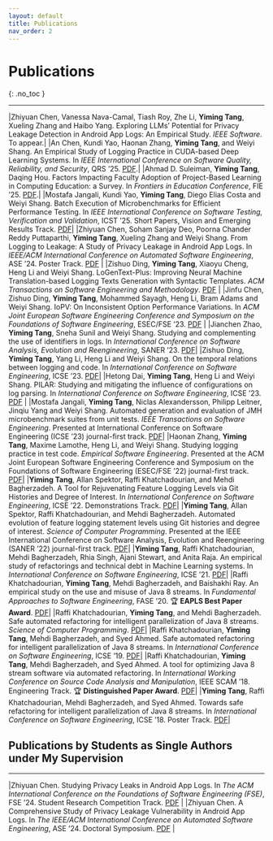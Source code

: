 ```yaml
---
layout: default
title: Publications
nav_order: 2
---
```


# Publications
{: .no_toc }

----

|Zhiyuan Chen, Vanessa Nava-Camal, Tiash Roy, Zhe Li, **Yiming Tang**, Xueling Zhang and Haibo Yang. Exploring LLMs’ Potential for Privacy Leakage Detection in Android App Logs: An Empirical Study. *IEEE Software*. To appear.|
|An Chen, Kundi Yao, Haonan Zhang, **Yiming Tang**, and Weiyi Shang. An Empirical Study of Logging Practice in CUDA-based Deep Learning Systems. In *IEEE International Conference on Software Quality, Reliability, and Security*, QRS ’25. [PDF](https://ece.uwaterloo.ca/~wshang/pubs/QRS2025_AnChen.pdf).|
|Ahmad D. Suleiman, **Yiming Tang**, Daqing Hou. Factors Impacting Faculty Adoption of Project-Based Learning in Computing Education: a Survey. In *Frontiers in Education Conference*, FIE ’25. [PDF](https://arxiv.org/pdf/2507.18039).|
|Mostafa Jangali, Kundi Yao, **Yiming Tang**, Diego Elias Costa and Weiyi Shang. Batch Execution of Microbenchmarks for Efficient Performance Testing. In *IEEE International Conference on Software Testing, Verification and Validation*, ICST ’25. Short Papers, Vision and Emerging Results Track. [PDF](https://ece.uwaterloo.ca/~wshang/pubs/MOSTAFA_ICST_2025.pdf)|
|Zhiyuan Chen,  Soham Sanjay Deo, Poorna Chander Reddy Puttaparthi, **Yiming Tang**,  Xueling Zhang and Weiyi Shang. From Logging to Leakage: A Study of Privacy Leakage in Android App Logs. In *IEEE/ACM International Conference on Automated Software Engineering*, ASE ’24. Poster Track. [PDF](https://dl.acm.org/doi/10.1145/3691620.3695340) |
|Zishuo Ding, **Yiming Tang**, Xiaoyu Cheng, Heng Li and Weiyi Shang. LoGenText-Plus: Improving Neural Machine Translation-based Logging Texts Generation with Syntactic Templates. *ACM Transactions on Software Engineering and Methodology*. [PDF](https://ece.uwaterloo.ca/~wshang/pubs/Ding_TOSEM.pdf) |
|Jinfu Chen, Zishuo Ding, **Yiming Tang**, Mohammed Sayagh, Heng Li, Bram Adams and Weiyi Shang. IoPV: On Inconsistent Option Performance Variations. In *ACM Joint European Software Engineering Conference and Symposium on the Foundations of Software Engineering*, ESEC/FSE ’23. [PDF](https://ece.uwaterloo.ca/~wshang/pubs/FSE_2023_JINFU.pdf) |
|Jianchen Zhao, **Yiming Tang**, Sneha Sunil and Weiyi Shang. Studying and complementing the use of identifiers in logs. In *International Conference on Software Analysis, Evolution and Reengineering*, SANER ’23. [PDF](https://users.encs.concordia.ca/~shang/pubs/SANER2023_Jianchen.pdf)| 
|Zishuo Ding, **Yiming Tang**, Yang Li, Heng Li and Weiyi Shang. On the temporal relations between logging and code. In *International Conference on Software Engineering*, ICSE ’23. [PDF](https://users.encs.concordia.ca/~shang/pubs/ICSE2023_ZISHUO.pdf)| 
|Hetong Dai, **Yiming Tang**, Heng Li and Weiyi Shang. PILAR: Studying and mitigating the influence of configurations on log parsing. In *International Conference on Software Engineering*, ICSE ’23. [PDF](https://users.encs.concordia.ca/~shang/pubs/ICSE2023_HETONG.pdf) | 
|Mostafa Jangali, **Yiming Tang**, Niclas Alexandersson, Philipp Leitner, Jinqiu Yang and Weiyi Shang. Automated generation and evaluation of JMH microbenchmark suites from unit tests. *IEEE Transactions on Software Engineering*. Presented at International Conference on Software Engineering (ICSE ’23) journal-first track. [PDF](https://users.encs.concordia.ca/~shang/pubs/MOSTAFA_TSE_2022.pdf)|
|Haonan Zhang, **Yiming Tang**, Maxime Lamothe, Heng Li, and Weiyi Shang. Studying logging practice in test code. *Empirical Software Engineering*. Presented at the ACM Joint European Software Engineering Conference and Symposium on the Foundations of Software Engineering (ESEC/FSE ’22) journal-first track. [PDF](https://users.encs.concordia.ca/~shang/pubs/EMSE_Haonan_2022.pdf)|
|**Yiming Tang**, Allan Spektor, Raffi Khatchadourian, and Mehdi Bagherzadeh. A Tool for Rejuvenating Feature Logging Levels via Git Histories and Degree of Interest. In *International Conference on Software Engineering*, ICSE ’22. Demonstrations Track. [PDF](https://academicworks.cuny.edu/cgi/viewcontent.cgi?article=1747&context=hc_pubs)|
|**Yiming Tang**, Allan Spektor, Raffi Khatchadourian, and Mehdi Bagherzadeh. Automated evolution of feature logging statement levels using Git histories and degree of interest. *Science of Computer Programming*. Presented at the IEEE International Conference on Software Analysis, Evolution and Reengineering (SANER ’22) journal-first track. [PDF](https://arxiv.org/pdf/2104.07736.pdf)|
|**Yiming Tang**, Raffi Khatchadourian, Mehdi Bagherzadeh, Rhia Singh, Ajani Stewart, and Anita Raja. An empirical study of refactorings and technical debt in Machine Learning systems. In *International Conference on Software Engineering*, ICSE ’21. [PDF](https://academicworks.cuny.edu/cgi/viewcontent.cgi?article=1723&context=hc_pubs)|
|Raffi Khatchadourian, **Yiming Tang**, Mehdi Bagherzadeh, and Baishakhi Ray. An empirical study on the use and misuse of Java 8 streams. In *Fundamental Approaches to Software Engineering*, FASE ’20. 🏆 **EAPLS Best Paper Award**. [PDF](https://academicworks.cuny.edu/cgi/viewcontent.cgi?article=1656&context=hc_pubs)|
|Raffi Khatchadourian, **Yiming Tang**, and Mehdi Bagherzadeh. Safe automated refactoring for intelligent parallelization of Java 8 streams. *Science of Computer Programming*. [PDF](https://academicworks.cuny.edu/cgi/viewcontent.cgi?article=1669&context=hc_pubs)|
|Raffi Khatchadourian, **Yiming Tang**, Mehdi Bagherzadeh, and Syed Ahmed. Safe automated refactoring for intelligent parallelization of Java 8 streams. In *International Conference on Software Engineering*, ICSE ’19. [PDF](https://academicworks.cuny.edu/cgi/viewcontent.cgi?article=1521&context=hc_pubs)|
|Raffi Khatchadourian, **Yiming Tang**, Mehdi Bagherzadeh, and Syed Ahmed. A tool for optimizing Java 8 stream software via automated refactoring. In *International Working Conference on Source Code Analysis and Manipulation*, IEEE SCAM ’18. Engineering Track. 🏆 **Distinguished Paper Award**. [PDF](https://academicworks.cuny.edu/cgi/viewcontent.cgi?article=1475&context=hc_pubs)|
|**Yiming Tang**, Raffi Khatchadourian, Mehdi Bagherzadeh, and Syed Ahmed. Towards safe refactoring for intelligent parallelization of Java 8 streams. In *International Conference on Software Engineering*, ICSE ’18. Poster Track. [PDF](https://academicworks.cuny.edu/cgi/viewcontent.cgi?article=1403&context=hc_pubs)|

## Publications by Students as Single Authors under My Supervision

----

|Zhiyuan Chen. Studying Privacy Leaks in Android App Logs. In *The ACM International Conference on the Foundations of Software Engineering (FSE)*, FSE ’24. Student Research Competition Track. [PDF](https://dl.acm.org/doi/10.1145/3663529.3664461) |
|Zhiyuan Chen. A Comprehensive Study of Privacy Leakage Vulnerability in Android App Logs. In *The IEEE/ACM International Conference on Automated Software Engineering*, ASE ’24. Doctoral Symposium. [PDF](https://dl.acm.org/doi/pdf/10.1145/3691620.3695609) |